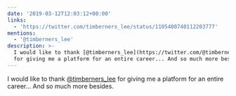 ```yaml
---
date: '2019-03-12T12:03:12+00:00'
links:
  - 'https://twitter.com/timberners_lee/status/1105400740112203777'
mentions:
  - '@timberners_lee'
description: >-
  I would like to thank [@timberners_lee](https://twitter.com/@timberners_lee)
  for giving me a platform for an entire career... And so much more besides.
---
```

I would like to thank [@timberners_lee](https://twitter.com/@timberners_lee) for giving me a platform for an entire career... And so much more besides. 

